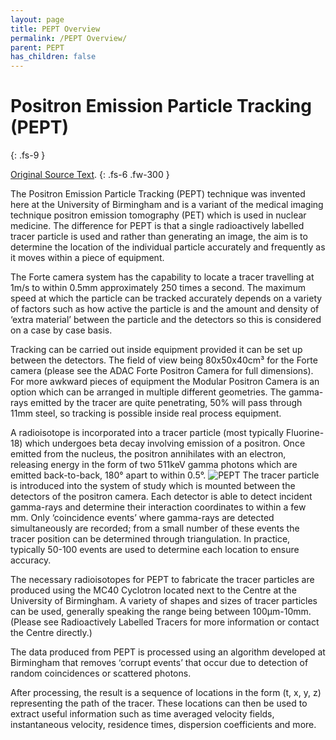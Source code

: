 ```yaml
---
layout: page
title: PEPT Overview
permalink: /PEPT Overview/
parent: PEPT
has_children: false
---
```


# Positron Emission Particle Tracking (PEPT)
{: .fs-9 }

[Original Source Text](https://www.birmingham.ac.uk/research/activity/physics/particle-nuclear/positron-imaging-centre/positron-emission-particle-tracking-pept/pept-overview.aspx).
{: .fs-6 .fw-300 }

The Positron Emission Particle Tracking (PEPT) technique was invented here at the University of Birmingham and is a variant of the medical imaging technique positron emission tomography (PET) which is used in nuclear medicine. The difference for PEPT is that a single radioactively labelled tracer particle is used and rather than generating an image, the aim is to determine the location of the individual particle accurately and frequently as it moves within a piece of equipment.

The Forte camera system has the capability to locate a tracer travelling at 1m/s to within 0.5mm approximately 250 times a second. The maximum speed at which the particle can be tracked accurately depends on a variety of factors such as how active the particle is and the amount and density of ‘extra material’ between the particle and the detectors so this is considered on a case by case basis.

Tracking can be carried out inside equipment provided it can be set up between the detectors. The field of view being 80x50x40cm³ for the Forte camera (please see the ADAC Forte Positron Camera for full dimensions).  For more awkward pieces of equipment the Modular Positron Camera is an option which can be arranged in multiple different geometries. The gamma-rays emitted by the tracer are quite penetrating, 50% will pass through 11mm steel, so tracking is possible inside real process equipment.

A radioisotope is incorporated into a tracer particle (most typically Fluorine-18) which undergoes beta decay involving emission of a positron. Once emitted from the nucleus, the positron annihilates with an electron, releasing energy in the form of two 511keV gamma photons which are emitted back-to-back, 180° apart to within 0.5°.
![PEPT](https://www.birmingham.ac.uk/Images/College-EPS-only/nuclear/positron-imaging-centre/positron-emitting-radioscope-diagram.png)
The tracer particle is introduced into the system of study which is mounted between the detectors of the positron camera. Each detector is able to detect incident gamma-rays and determine their interaction coordinates to within a few mm. Only ‘coincidence events’ where gamma-rays are detected simultaneously are recorded; from a small number of these events the tracer position can be determined through triangulation. In practice, typically 50-100 events are used to determine each location to ensure accuracy.

The necessary radioisotopes for PEPT to fabricate the tracer particles are produced using the MC40 Cyclotron located next to the Centre at the University of Birmingham. A variety of shapes and sizes of tracer particles can be used, generally speaking the range being between 100µm-10mm. (Please see Radioactively Labelled Tracers for more information or contact the Centre directly.)

The data produced from PEPT is processed using an algorithm developed at Birmingham that removes ‘corrupt events’ that occur due to detection of random coincidences or scattered photons. 

After processing, the result is a sequence of locations in the form (t, x, y, z) representing the path of the tracer. These locations can then be used to extract useful information such as time averaged velocity fields, instantaneous velocity, residence times, dispersion coefficients and more.
